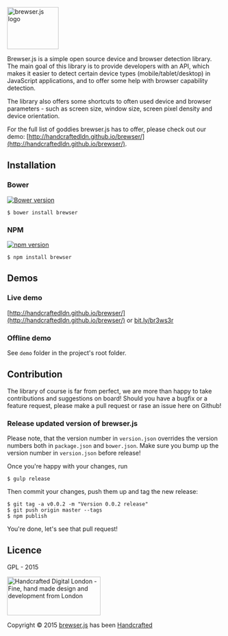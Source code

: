 <a href="https://github.com/handcraftedLDN/brewser" target="_blank">
    <img width="120" height="98" src="https://raw.githubusercontent.com/handcraftedLDN/brewser/master/brewser-logo.png" alt="brewser.js logo"/>
</a>

Brewser.js is a simple open source device and browser detection library. The main goal of this library is to provide developers with an API, which makes it easier to detect certain device types (mobile/tablet/desktop) in JavaScript applications, and to offer some help with browser capability detection.

The library also offers some shortcuts to often used device and browser parameters - such as screen size, window size, screen pixel density and device orientation.

For the full list of goddies brewser.js has to offer, please check out our demo: [http://handcraftedldn.github.io/brewser/](http://handcraftedldn.github.io/brewser/).

## Installation

### Bower

[![Bower version](https://badge.fury.io/bo/brewser.svg)](http://badge.fury.io/bo/brewser)

	$ bower install brewser
	
### NPM

[![npm version](https://badge.fury.io/js/brewser.svg)](http://badge.fury.io/js/brewser)

	$ npm install brewser

## Demos

### Live demo
[http://handcraftedldn.github.io/brewser/](http://handcraftedldn.github.io/brewser/)
or 
[bit.ly/br3ws3r](http://bit.ly/br3ws3r)

### Offline demo
See `demo` folder in the project's root folder.


## Contribution

The library of course is far from perfect, we are more than happy to take contributions and suggestions on board! Should you have a bugfix or a feature request, please make a pull request or rase an issue here on Github!

### Release updated version of brewser.js

Please note, that the version number in `version.json` overrides the version numbers both in `package.json` and `bower.json`. Make sure you bump up the version number in `version.json` before release!

Once you're happy with your changes, run

    $ gulp release

Then commit your changes, push them up and tag the new release:

    $ git tag -a v0.0.2 -m "Version 0.0.2 release"
    $ git push origin master --tags
    $ npm publish

You're done, let's see that pull request!

## Licence

GPL - 2015

<a href="http://handcrafteddigital.london" target="_blank">
    <img width="218" height="90" src="https://raw.githubusercontent.com/handcraftedLDN/brewser/master/handcrafted-digital-london-logo.png" alt="Handcrafted Digital London - Fine, hand made design and development from London"/>
</a>

Copyright &copy; 2015 <a href="https://github.com/handcraftedLDN/brewser" target="_blank">brewser.js</a> has been <a href="http://handcrafteddigital.london" target="_blank">Handcrafted</a>